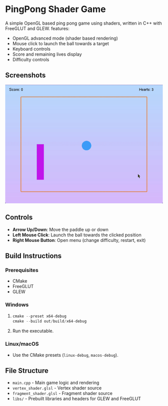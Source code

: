 # PingPong Shader Game

A simple OpenGL based ping pong game using shaders, written in C++ with FreeGLUT and GLEW.
features:

- OpenGL advanced mode (shader based rendering)
- Mouse click to launch the ball towards a target
- Keyboard controls
- Score and remaining lives display
- Difficulty controls

## Screenshots

<p align="center">
  <img src="screenshots/sample.gif" alt="sample gif">
</p>

## Controls

- **Arrow Up/Down**: Move the paddle up or down
- **Left Mouse Click**: Launch the ball towards the clicked position
- **Right Mouse Button**: Open menu (change difficulty, restart, exit)

## Build Instructions

### Prerequisites

- CMake
- FreeGLUT
- GLEW

### Windows

1.  ```powershell
    cmake --preset x64-debug
    cmake --build out/build/x64-debug
    ```
2.  Run the executable.

### Linux/macOS

- Use the CMake presets (`linux-debug`, `macos-debug`).

## File Structure

- `main.cpp` - Main game logic and rendering
- `vertex_shader.glsl` - Vertex shader source
- `fragment_shader.glsl` - Fragment shader source
- `libs/` - Prebuilt libraries and headers for GLEW and FreeGLUT
